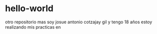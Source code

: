 # hello-world
otro repositorio mas
soy josue  antonio cotzajay gil y tengo 18 años 
estoy realizando mis practicas en 
